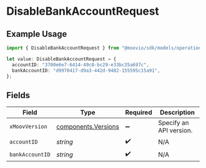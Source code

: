 # DisableBankAccountRequest

## Example Usage

```typescript
import { DisableBankAccountRequest } from "@moovio/sdk/models/operations";

let value: DisableBankAccountRequest = {
  accountID: "3700e6e7-6414-49c8-bc29-e33bc35a697c",
  bankAccountID: "d9970417-d9a3-442d-9482-155595c15a91",
};
```

## Fields

| Field                                                      | Type                                                       | Required                                                   | Description                                                |
| ---------------------------------------------------------- | ---------------------------------------------------------- | ---------------------------------------------------------- | ---------------------------------------------------------- |
| `xMoovVersion`                                             | [components.Versions](../../models/components/versions.md) | :heavy_minus_sign:                                         | Specify an API version.                                    |
| `accountID`                                                | *string*                                                   | :heavy_check_mark:                                         | N/A                                                        |
| `bankAccountID`                                            | *string*                                                   | :heavy_check_mark:                                         | N/A                                                        |